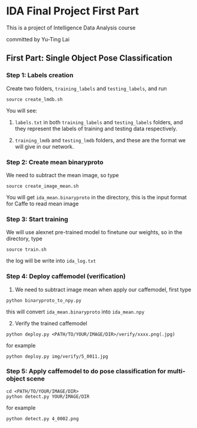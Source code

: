 # IDA Final Project First Part

This is a project of Intelligence Data Analysis course

committed by Yu-Ting Lai

## First Part: Single Object Pose Classification

### Step 1: Labels creation

Create two folders, ```training_labels``` and ```testing_labels```, and run

```
source create_lmdb.sh
```

You will see:
1. ```labels.txt``` in both ```training_labels``` and ```testing_labels``` folders, and they represent the labels of training and testing data respectively.

2. ```training_lmdb``` and ```testing_lmdb``` folders, and these are the format we will give in our network.

### Step 2: Create mean binaryproto

We need to subtract the mean image, so type

```
source create_image_mean.sh
```

You will get ```ida_mean.binaryproto``` in the directory, this is the input format for Caffe to read mean image

### Step 3: Start training

We will use alexnet pre-trained model to finetune our weights, so in the directory, type

```
source train.sh
```

the log will be write into ```ida_log.txt```

### Step 4: Deploy caffemodel (verification)

1. We need to subtract image mean when apply our caffemodel, first type

```
python binaryproto_to_npy.py 
```

this will convert ```ida_mean.binaryproto``` into ```ida_mean.npy```

2. Verify the trained caffemodel

```
python deploy.py <PATH/TO/YOUR/IMAGE/DIR>/verify/xxxx.png(.jpg)
```

for example

```
python deploy.py img/verify/5_0011.jpg
```

### Step 5: Apply caffemodel to do pose classification for multi-object scene

```
cd <PATH/TO/YOUR/IMAGE/DIR>
python detect.py YOUR/IMAGE/DIR
``` 

for example

```
python detect.py 4_0002.png
```






